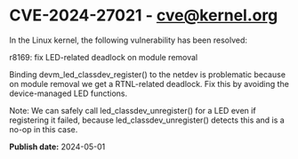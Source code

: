 # CVE-2024-27021 - cve@kernel.org

In the Linux kernel, the following vulnerability has been resolved:

r8169: fix LED-related deadlock on module removal

Binding devm_led_classdev_register() to the netdev is problematic
because on module removal we get a RTNL-related deadlock. Fix this
by avoiding the device-managed LED functions.

Note: We can safely call led_classdev_unregister() for a LED even
if registering it failed, because led_classdev_unregister() detects
this and is a no-op in this case.

**Publish date:** 2024-05-01
